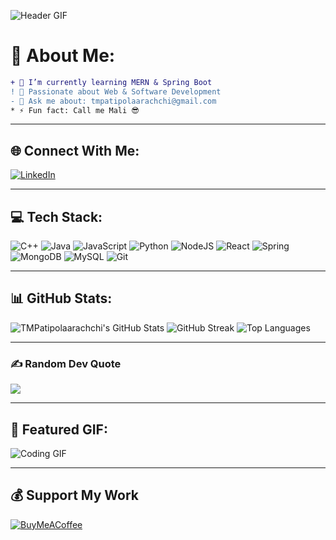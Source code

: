 ![Header GIF](https://media.giphy.com/media/qgQUggAC3Pfv687qPC/giphy.gif)

# 💫 About Me:
```diff
+ 🌱 I’m currently learning MERN & Spring Boot
! 🚀 Passionate about Web & Software Development
- 💬 Ask me about: tmpatipolaarachchi@gmail.com
* ⚡ Fun fact: Call me Mali 😎
```

---

## 🌐 Connect With Me:
[![LinkedIn](https://img.shields.io/badge/LinkedIn-%230077B5.svg?style=for-the-badge&logo=linkedin&logoColor=white)](https://linkedin.com/in/tharindu-m-patipolaarachchi-174a78353)

---

## 💻 Tech Stack:
![C++](https://img.shields.io/badge/c++-%2300599C.svg?style=for-the-badge&logo=c%2B%2B&logoColor=white)
![Java](https://img.shields.io/badge/java-%23ED8B00.svg?style=for-the-badge&logo=openjdk&logoColor=white)
![JavaScript](https://img.shields.io/badge/javascript-%23323330.svg?style=for-the-badge&logo=javascript&logoColor=%23F7DF1E)
![Python](https://img.shields.io/badge/python-3670A0?style=for-the-badge&logo=python&logoColor=ffdd54)
![NodeJS](https://img.shields.io/badge/node.js-6DA55F?style=for-the-badge&logo=node.js&logoColor=white)
![React](https://img.shields.io/badge/react-%2320232a.svg?style=for-the-badge&logo=react&logoColor=%2361DAFB)
![Spring](https://img.shields.io/badge/spring-%236DB33F.svg?style=for-the-badge&logo=spring&logoColor=white)
![MongoDB](https://img.shields.io/badge/MongoDB-%234ea94b.svg?style=for-the-badge&logo=mongodb&logoColor=white)
![MySQL](https://img.shields.io/badge/mysql-4479A1.svg?style=for-the-badge&logo=mysql&logoColor=white)
![Git](https://img.shields.io/badge/git-%23F05033.svg?style=for-the-badge&logo=git&logoColor=white)

---
## 📊 GitHub Stats:
![TMPatipolaarachchi's GitHub Stats](https://github-readme-stats.vercel.app/api?username=TMPatipolaarachchi&theme=dark&hide_border=false&include_all_commits=true&count_private=true&show_icons=true&line_height=30)
![GitHub Streak](https://nirzak-streak-stats.vercel.app/?user=TMPatipolaarachchi&theme=dark&hide_border=false)
![Top Languages](https://github-readme-stats.vercel.app/api/top-langs/?username=TMPatipolaarachchi&theme=dark&hide_border=false&layout=compact)

---

### ✍️ Random Dev Quote
![](https://quotes-github-readme.vercel.app/api?type=horizontal&theme=radical)

---

## 🎥 Featured GIF:
![Coding GIF](https://media.giphy.com/media/ZVik7pBtu9dNS/giphy.gif)

---

## 💰 Support My Work
[![BuyMeACoffee](https://img.shields.io/badge/Buy%20Me%20a%20Coffee-ffdd00?style=for-the-badge&logo=buy-me-a-coffee&logoColor=black)](https://buymeacoffee.com/TMPatipolaarachchi)


<!-- Created with ❤️ using GPRM ( https://gprm.itsvg.in ) -->
